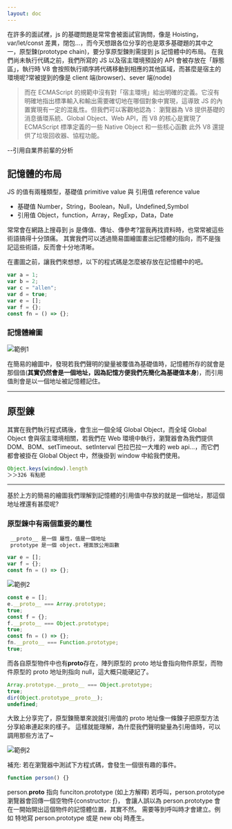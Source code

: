 ```yaml
---
layout: doc
---
```

<!-- ---
title: 記憶體布局
date: 2022-05-06 23:23:00
tags: [JavaScript, G/O, prototype chain]
categories: [JavaScript]
--- -->

在許多的面試裡，js 的基礎問題是常常會被面試官詢問，像是 Hoisting，var/let/const 差異，閉包...，而今天想跟各位分享的也是眾多基礎題的其中之一，原型鍊(prototype chain)，要分享原型鍊則需提到 js 記憶體中的布局。
在我們尚未執行代碼之前，我們所寫的 JS 以及宿主環境預設的 API 會被存放在「靜態區」，執行時 V8 會按照執行順序將代碼移動到相應的其他區域，而甚麼是宿主的環境呢?常被提到的像是 client 端(browser)、sever 端(node)

> 而在 ECMAScript 的規範中沒有對「宿主環境」給出明確的定義。它沒有明確地指出標準輸入和輸出需要確切地在哪個對象中實現，這導致 JS 的內置實現有一定的混亂性。但我們可以客觀地認為： 瀏覽器為 V8 提供基礎的消息循環系統、Global Object、Web API，而 V8 的核心是實現了 ECMAScript 標準定義的一些 Native Object 和一些核心函數 此外 V8 還提供了垃圾回收器、協程功能。

--引用自業界前輩的分析

## 記憶體的布局

JS 的值有兩種類型，基礎值 primitive value 與 引用值 reference value

- 基礎值 Number，String，Boolean，Null，Undefined,Symbol
- 引用值 Object，function，Array，RegExp，Data，Date

常常會在網路上搜尋到 js 是傳值、傳址、傳參考?當我再找資料時，也常常被這些術語搞得十分頭痛。
其實我們可以透過簡易圖繪圖畫出記憶體的指向，而不是強記這些術語，反而會十分地清晰。

在畫圖之前，讓我們來想想，以下的程式碼是怎麼被存放在記憶體中的吧。

```javascript
var a = 1;
var b = 2;
var c = "allen";
var d = true;
var e = [];
var f = {};
const fn = () => {};
```

### 記憶體繪圖

![範例1](/assets/images/memory_layout/ex1.png)

在簡易的繪圖中，發現若我們聲明的變量被覆值為基礎值時，記憶體所存的就會是那個值(**其實仍然會是一個地址，因為記憶方便我們先簡化為基礎值本身**)，而引用值則會是以一個地址被記憶體記住。

---

## 原型鍊

其實在我們執行程式碼後，會生出一個全域 Global Object，而全域 Global Object 會與宿主環境相關，若我們在 Web 環境中執行，瀏覽器會為我們提供 DOM、BOM、setTimeout、setInterval 巴拉巴拉一大堆的 web api...，而它們都會被掛在 Global Object 中，然後掛到 window 中給我們使用。

```javascript
Object.keys(window).length　
＞＞326 有點肥
```

---

基於上方的簡易的繪圖我們理解到記憶體的引用值中存放的就是一個地址，那這個地址裡還有甚麼呢?

### 原型鍊中有兩個重要的屬性

```javascript
 __proto__ 是一個 屬性，值是一個地址
 prototype 是一個 object，裡面放公用函數
```

```javascript
var e = [];
var f = {};
const fn = () => {};
```

![範例2](/assets/images/memory_layout/ex2.png)

```javascript
const e = [];
e.__proto__ === Array.prototype;
true;
const f = {};
f.__proto__ === Object.prototype;
true;
const fn = () => {};
fn.__proto__ === Function.prototype;
true;
```

而各自原型物件中也有**proto**存在，陣列原型的 proto 地址會指向物件原型，而物件原型的 proto 地址則指向 null，這大概只能硬記了。

```javascript
Array.prototype.__proto__ === Object.prototype;
true;
dir(Object.prototype__proto__);
undefined;
```

大致上分享完了，原型鍊簡單來說就引用值的 proto 地址像一條鍊子把原型方法分享給串連起來的樣子。
這樣就能理解，為什麼我們聲明變量為引用值時，可以調用那些方法了~

![範例2](/assets/images/memory_layout/sv.gif)

補充:
若在瀏覽器中測試下方程式碼，會發生一個很有趣的事件。

```javascript
function person() {}
```

person.**proto** 指向 funciton.prototype (如上方解釋)
若呼叫，person.prototype 瀏覽器會回傳一個空物件{constructor: ƒ}，
會讓人誤以為 person.prototype 會在一開始開出這個物件的記憶體位置，其實不然。
需要等到呼叫時才會建立。例如 特地寫 person.prototype 或是 new obj 時產生。

